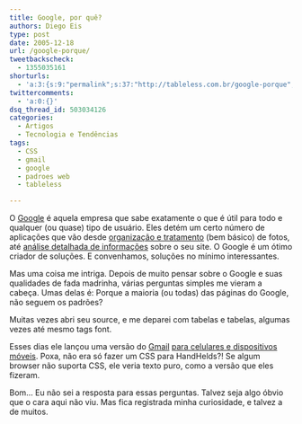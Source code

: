```yaml
---
title: Google, por quê?
authors: Diego Eis
type: post
date: 2005-12-18
url: /google-porque/
tweetbackscheck:
  - 1355035161
shorturls:
  - 'a:3:{s:9:"permalink";s:37:"http://tableless.com.br/google-porque";s:7:"tinyurl";s:26:"http://tinyurl.com/3veyqnb";s:4:"isgd";s:19:"http://is.gd/GrDivt";}'
twittercomments:
  - 'a:0:{}'
dsq_thread_id: 503034126
categories:
  - Artigos
  - Tecnologia e Tendências
tags:
  - CSS
  - gmail
  - google
  - padroes web
  - tableless

---
```

O [Google][1] é aquela empresa que sabe exatamente o que é útil para todo e qualquer (ou quase) tipo de usuário. Eles detém um certo número de aplicações que vão desde [organização e tratamento][2] (bem básico) de fotos, até [análise detalhada de informações][3] sobre o seu site. O Google é um ótimo criador de soluções. E convenhamos, soluções no mínimo interessantes.

Mas uma coisa me intriga. Depois de muito pensar sobre o Google e suas qualidades de fada madrinha, várias perguntas simples me vieram a cabeça. Umas delas é: Porque a maioria (ou todas) das páginas do Google, não seguem os padrões?
  
Muitas vezes abri seu source, e me deparei com tabelas e tabelas, algumas vezes até mesmo tags font.

Esses dias ele lançou uma versão do [Gmail][4] [para celulares e dispositivos móveis][5]. Poxa, não era só fazer um CSS para HandHelds?! Se algum browser não suporta CSS, ele veria texto puro, como a versão que eles fizeram.

Bom&#8230; Eu não sei a resposta para essas perguntas. Talvez seja algo óbvio que o cara aqui não viu. Mas fica registrada minha curiosidade, e talvez a de muitos.

 [1]: http://www.google.com/
 [2]: http://picasa.google.com/index.html
 [3]: http://www.google.com/analytics/
 [4]: http://gmail.google.com/ "WebMail do Google"
 [5]: http://www.google.com/glm/gmail